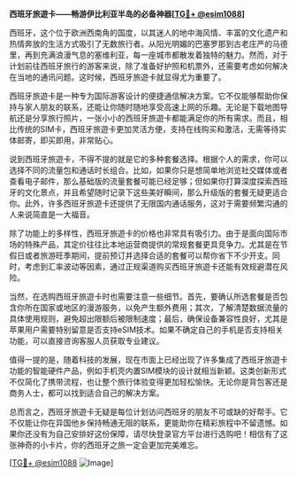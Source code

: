 **西班牙旅遊卡——畅游伊比利亚半岛的必备神器[[TG💪+ @esim1088](https://t.me/s/esim1088)]**

西班牙，这个位于欧洲西南角的国度，以其迷人的地中海风情、丰富的文化遗产和热情奔放的生活方式吸引了无数旅行者。从阳光明媚的巴塞罗那到古老庄严的马德里，再到充满浪漫气息的塞维利亚，每一座城市都散发着独特的魅力。然而，对于计划前往西班牙旅行的游客来说，除了准备好护照和机票外，还需要考虑如何解决在当地的通讯问题。这时候，西班牙旅遊卡就显得尤为重要了。

西班牙旅遊卡是一种专为国际游客设计的便捷通信解决方案。它不仅能够帮助你保持与家人朋友的联系，还能让你随时随地享受高速上网的乐趣。无论是下载地图导航还是分享旅行照片，一张小小的西班牙旅遊卡都能满足你的所有需求。而且，相比传统的SIM卡，西班牙旅遊卡更加灵活方便，支持在线购买和激活，无需等待实体邮寄，即买即用，非常贴心。

说到西班牙旅遊卡，不得不提的就是它的多种套餐选择。根据个人的需求，你可以选择不同的流量包和通话时长组合。比如，如果你只是想简单地浏览社交媒体或者查看电子邮件，那么基础版的流量套餐可能已经足够；但如果你打算深度探索西班牙的文化景点，并且希望随时记录下这些美好瞬间，那么升级版的套餐无疑更适合你。此外，许多西班牙旅遊卡还提供了无限国内通话服务，这对于需要频繁沟通的人来说简直是一大福音。

除了功能上的多样性，西班牙旅遊卡的价格也非常具有吸引力。由于是面向国际市场的特殊产品，其定价往往比本地运营商提供的常规套餐更具竞争力。尤其是在节假日或者旅游旺季期间，提前预订并选择合适的套餐可以帮你省下不少开支。同时，考虑到汇率波动等因素，通过正规渠道购买西班牙旅遊卡还能有效规避潜在风险。

当然，在选购西班牙旅遊卡时也需要注意一些细节。首先，要确认所选套餐是否包含你所在国家或地区的漫游服务，以免产生额外费用；其次，了解清楚数据流量的具体使用规则，避免超出限额后被限制速度；最后，确保设备兼容性良好，尤其是苹果用户需要特别留意是否支持eSIM技术。如果不确定自己的手机是否支持相关功能，可以直接咨询客服人员获取专业建议。

值得一提的是，随着科技的发展，现在市面上已经出现了许多集成了西班牙旅遊卡功能的智能硬件产品，例如手机壳内置SIM模块的设计就相当新颖。这类创新形式不仅简化了携带流程，也让整个旅行体验变得更加轻松愉快。无论你是背包客还是商务人士，都可以找到适合自己的解决方案。

总而言之，西班牙旅遊卡无疑是每位计划访问西班牙的朋友不可或缺的好帮手。它不仅能让你在异国他乡保持畅通无阻的联系，更能助你在精彩旅程中不留遗憾。如果你还没有为自己安排好这份保障，请尽快登录官方平台进行选购吧！相信有了这张神奇的小卡片，你的西班牙之旅一定会更加完美难忘。

[[TG💪+ @esim1088](https://t.me/s/esim1088) ![Image](https://i.postimg.cc/4NQfJmqS/Snipaste-2025-05-13-00-14-12.png)]